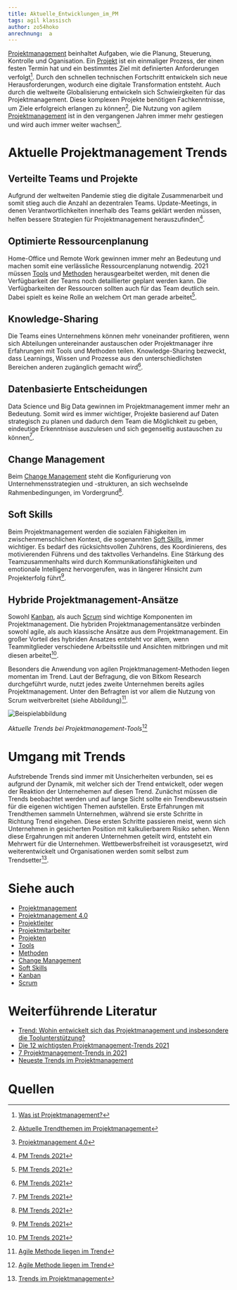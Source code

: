 ```yaml
---
title: Aktuelle_Entwicklungen_im_PM
tags: agil klassisch
author: zo54hoko
anrechnung:  a
---
```


[Projektmanagement](https://github.com/ig27oqaf/ManagingProjectsSuccessfully.github.io/blob/main/kb/Projektmanagement.md) beinhaltet Aufgaben, wie die Planung, Steuerung, Kontrolle und Oganisation. Ein [Projekt](https://github.com/ManagingProjectsSuccessfully/ManagingProjectsSuccessfully.github.io/blob/main/kb/Projekt.md) ist ein einmaliger Prozess, der einen festen Termin hat und ein bestimmtes Ziel mit definierten Anforderungen verfolgt[^1]. Durch den schnellen technischen Fortschritt entwickeln sich neue Herausforderungen, wodurch eine digitale Transformation entsteht. Auch durch die weltweite Globalisierung entwickeln sich Schwieirgkeiten für das Projektmanagement. Diese komplexen Projekte benötigen Fachkenntnisse, um Ziele erfolgreich erlangen zu können[^2]. 
Die Nutzung von agilem [Projektmanagement](https://github.com/ig27oqaf/ManagingProjectsSuccessfully.github.io/blob/main/kb/Projektmanagement.md) ist in den vergangenen Jahren immer mehr gestiegen und wird auch immer weiter wachsen[^3]. 









# Aktuelle Projektmanagement Trends

## Verteilte Teams und Projekte

Aufgrund der weltweiten Pandemie stieg die digitale Zusammenarbeit und somit stieg auch die Anzahl an dezentralen Teams. 
Update-Meetings, in denen Verantwortlichkeiten innerhalb des Teams geklärt werden müssen, helfen bessere Strategien für Projektmanagement herauszufinden[^4].

## Optimierte Ressourcenplanung 

Home-Office und Remote Work gewinnen immer mehr an Bedeutung und machen somit eine verlässliche Ressourcenplanung notwendig.
2021 müssen [Tools](https://github.com/ig27oqaf/ManagingProjectsSuccessfully.github.io/blob/main/kb/Uebersicht_PM_Tools.md) und [Methoden](https://github.com/ig27oqaf/ManagingProjectsSuccessfully.github.io/blob/main/kb/Methoden.md) herausgearbeitet werden, mit denen die Verfügbarkeit der Teams noch detaillierter geplant werden kann.
Die Verfügbarkeiten der Ressourcen sollten auch für das Team deutlich sein. Dabei spielt es keine Rolle an welchem Ort man gerade arbeitet[^4]. 

## Knowledge-Sharing

Die Teams eines Unternehmens können mehr voneinander profitieren, wenn sich Abteilungen untereinander austauschen oder Projektmanager ihre Erfahrungen mit Tools und Methoden teilen. Knowledge-Sharing bezweckt, dass Learnings, Wissen und Prozesse aus den unterschiedlichsten Bereichen anderen zugänglich gemacht wird[^4].

## Datenbasierte Entscheidungen

Data Science und Big Data gewinnen im Projektmanagement immer mehr an Bedeutung. Somit wird es immer wichtiger, Projekte basierend auf Daten strategisch zu planen und dadurch dem Team die Möglichkeit zu geben, eindeutige Erkenntnisse auszulesen und sich gegenseitig austauschen zu können[^4].

## Change Management

Beim [Change Management](https://github.com/ig27oqaf/ManagingProjectsSuccessfully.github.io/blob/main/kb/Change_Projekte.md) steht die Konfigurierung von Unternehmensstrategien und -strukturen, an sich wechselnde Rahmenbedingungen, im Vordergrund[^4].

## Soft Skills

Beim Projektmanagement werden die sozialen Fähigkeiten im zwischenmenschlichen Kontext, die sogenannten [Soft Skills](https://github.com/ig27oqaf/ManagingProjectsSuccessfully.github.io/blob/main/kb/Softskills_im_Projektmanagement.md), immer wichtiger. Es bedarf des rücksichtsvollen Zuhörens, des Koordinierens, des motivierenden Führens und des taktvolles Verhandelns. 
Eine Stärkung des Teamzusammenhalts wird durch Kommunikationsfähigkeiten und emotionale Intelligenz hervorgerufen, was in längerer Hinsicht zum Projekterfolg führt[^4].

## Hybride Projektmanagement-Ansätze 

Sowohl [Kanban](https://github.com/ig27oqaf/ManagingProjectsSuccessfully.github.io/blob/main/kb/Kanban.md), als auch [Scrum](https://github.com/ig27oqaf/ManagingProjectsSuccessfully.github.io/blob/main/kb/SCRUM.md) sind wichtige Komponenten im Projektmanagement. Die hybriden Projektmanagementansätze verbinden sowohl agile, als auch klassische Ansätze aus dem Projektmanagement. Ein großer Vorteil des hybriden Ansatzes entsteht vor allem, wenn Teammitglieder verschiedene Arbeitsstile und Ansichten mitbringen und mit diesen arbeitet[^4].


Besonders die Anwendung von agilen Projektmanagement-Methoden liegen momentan im Trend. Laut der Befragung, die von Bitkom Research durchgeführt wurde, nutzt jedes zweite Unternehmen bereits agiles Projektmanagement. Unter den Befragten ist vor allem die Nutzung von Scrum weitverbreitet (siehe Abbildung)[^5].







![Beispielabbildung](/kb/Aktuelle_Entwicklungen_im_PM/Aktuelle_EntwicklungenPM.png)

*Aktuelle Trends bei Projektmanagement-Tools*[^5]


# Umgang mit Trends

Aufstrebende Trends sind immer mit Unsicherheiten verbunden, sei es aufgrund der Dynamik, mit welcher sich der Trend entwickelt, oder wegen der Reaktion der Unternehemen auf diesen Trend. Zunächst müssen die Trends beobachtet werden und auf lange Sicht sollte ein Trendbewusstsein für die eigenen wichtigen Themen aufstellen. Erste Erfahrungen mit Trendthemen sammeln Unternehmen, während sie erste Schritte in Richtung Trend eingehen. Diese ersten Schritte passieren meist, wenn sich Unternehmen in gesicherten Position mit kalkulierbarem Risiko sehen. Wenn diese Ergahrungen mit anderen Unternehmen geteilt wird, entsteht ein Mehrwert für die Unternehmen. Wettbewerbsfreiheit ist vorausgesetzt, wird weiterentwickelt und Organisationen werden somit selbst zum Trendsetter[^6].


# Siehe auch

* [Projektmanagement](https://github.com/ig27oqaf/ManagingProjectsSuccessfully.github.io/blob/main/kb/Projektmanagement.md)
* [Projektmanagement 4.0](https://github.com/zo54hoko/ManagingProjectsSuccessfully.github.io/blob/main/kb/Projektmanagement_4_0.md)
* [Projektleiter](https://github.com/ig27oqaf/ManagingProjectsSuccessfully.github.io/blob/main/kb/Projektleiter.md)
* [Projektmitarbeiter](https://github.com/ig27oqaf/ManagingProjectsSuccessfully.github.io/blob/main/kb/Projektmitarbeiter.md)
* [Projekten](https://github.com/ig27oqaf/ManagingProjectsSuccessfully.github.io/blob/main/kb/Projekt.md)
* [Tools](https://github.com/ig27oqaf/ManagingProjectsSuccessfully.github.io/blob/main/kb/Uebersicht_PM_Tools.md)
* [Methoden](https://github.com/ig27oqaf/ManagingProjectsSuccessfully.github.io/blob/main/kb/Methoden.md)
* [Change Management](https://github.com/ig27oqaf/ManagingProjectsSuccessfully.github.io/blob/main/kb/Change_Projekte.md)
* [Soft Skills](https://github.com/ig27oqaf/ManagingProjectsSuccessfully.github.io/blob/main/kb/Softskills_im_Projektmanagement.md)
* [Kanban](https://github.com/ig27oqaf/ManagingProjectsSuccessfully.github.io/blob/main/kb/Kanban.md)
* [Scrum](https://github.com/ig27oqaf/ManagingProjectsSuccessfully.github.io/blob/main/kb/SCRUM.md)

# Weiterführende Literatur

* [Trend: Wohin entwickelt sich das Projektmanagement und insbesondere die Toolunterstützung?](https://www.tiba.de/magazin/trends-im-projektmanagement-toolunterstuetzung/)
* [Die 12 wichtigsten Projektmanagement-Trends 2021](https://www.theprojectgroup.com/blog/projektmanagement-trends/)
* [7 Projektmanagement-Trends in 2021](https://www.hellohq.io/news/pm-trends-2021/)
* [Neueste Trends im Projektmanagement](https://www.forum-institut.de/de/media/B6/WhitepaperFK/2019-06-127_Neuste-Trends-Projektmanagement.pdf)

# Quellen

[^1]: [Was ist Projektmanagement?](https://www.inloox.de/projektmanagement/)
[^2]: [Aktuelle Trendthemen im Projektmanagement](https://www.assure.de/de/blog/aktuelle-trendthemen-im-projektmanagement)
[^3]: [Projektmanagement 4.0](https://www.tiba.de/magazin/projektmanagement-4-0-wie-veraendert-sich-die-welt-des-projektmanagements/)
[^4]: [PM Trends 2021](https://www.hellohq.io/news/pm-trends-2021/)
[^5]: [Agile Methode liegen im Trend](https://office-roxx.de/2019/02/01/agile-methoden-liegen-im-trend/)
[^6]: [Trends im Projektmanagement](https://www.vdz.org/personalmanagement-new-work/trends-im-projektmanagement)
